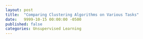 ```yaml
---
layout: post
title:  "Comparing Clustering Algorithms on Various Tasks"
date:   9999-10-15 00:00:00 -0500
published: false
categories: Unsupervised Learning
---
```

